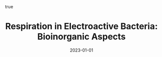 ---
id: behanRespirationElectroactiveBacteria2023
title: 'Respiration in Electroactive Bacteria: Bioinorganic Aspects'
date: '2023-01-01'
authors:
- Behan, James A. and Louro, Ricardo O. and Barrière, Frédéric
doi: 10.1002/9781119951438.eibc2792
publication: 'In: *Encyclopedia of Inorganic and Bioinorganic Chemistry*'
publication_types:
- 0
selected: false
tags: []
projects: []
math: true
links:
- name: Publisher
  url: https://doi.org/10.1002/9781119951438.eibc2792

---